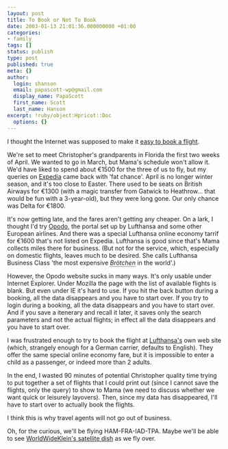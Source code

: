```yaml
---
layout: post
title: To Book or Not To Book
date: 2003-01-13 21:01:36.000000000 +01:00
categories:
- family
tags: []
status: publish
type: post
published: true
meta: {}
author:
  login: shanson
  email: papascott-wp@gmail.com
  display_name: PapaScott
  first_name: Scott
  last_name: Hanson
excerpt: !ruby/object:Hpricot::Doc
  options: {}
---
```

<p>I thought the Internet was supposed to make it <a title="How we did it last year" href="https://www.papascott.de/2002/03/16/1666.php">easy to book a flight</a>.</p>
<p>We're set to meet Christopher's grandparents in Florida the first two weeks of April.  We wanted to go in March, but Mama's schedule won't allow it. We'd have liked to spend about &euro;1500 for the three of us to fly, but my queries on <a title="Expedia: The German Edition" href="http://www.expedia.de/">Expedia</a> came back with 'fat chance'. April is no longer winter season, and it's too close to Easter. There used to be seats on British Airways for &euro;1300 (with a magic transfer from Gatwick to Heathrow... that would be fun with a 3-year-old), but they were long gone. Our only chance was Delta for &euro;1800. </p>
<p>It's now getting late, and the fares aren't getting any cheaper. On a lark, I thought I'd try <a title="What's an Opodo?" href="http://www.opodo.de/">Opodo</a>, the portal set up by Lufthansa and some other European airlines. And there was a special Lufthansa online economy tarrif for &euro;1600 that's not listed on Expedia. Lufthansa is good since that's Mama collects miles there for business. (But not for the service, which, especially on domestic flights, leaves much to be desired. She calls Lufthansa Business Class 'the most expensive <span xml:lang="de" title="breakfast rolls" style="border-bottom: dotted 1px; font-style: italic;">Brötchen</span> in the world'.)</p>
<p>However, the Opodo website sucks in many ways. It's only usable under Internet Explorer. Under Mozilla the page with the list of available flights is blank. But even under IE it's hard to use. If you hit the back button during a booking, all the data disappears and you have to start over. If you try to login during a booking, all the data disappears and you have to start over. And if you save a itenerary and recall it later, it saves only the search parameters and not the actual flights; in effect all the data disappears and you have to start over.</p>
<p>I was frustrated enough to try to book the flight at <a title="English spoken by default here" href="http://www.lufthansa.de">Lufthansa's</a> own web site (which, strangely enough for a German carrier, defaults to English). They offer the same special online economy fare, but it is impossible to enter a child as a passenger, or indeed more than 2 adults. </p>
<p>In the end, I wasted 90 minutes of potential Christopher quality time trying to put together a set of flights that I could print out (since I cannot save the flights, only the query) to show to Mama (we need to discuss whether we want quick or leisurely layovers). Then, since my data has disappeared, I'll have to start over to actually book the flights.</p>
<p>I think this is why travel agents will not go out of business.</p>
<p>Oh, for the curious, we'll be flying HAM-FRA-IAD-TPA. Maybe we'll be able to see <a href="http://www.worldwideklein.com/comments.php?id=P39_0_1_20">WorldWideKlein's satellite dish</a> as we fly over.</p>

